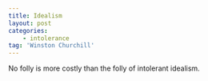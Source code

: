 ```yaml
---
title: Idealism
layout: post
categories:
    - intolerance
tag: 'Winston Churchill'
---
```


No folly is more costly than the folly of intolerant idealism.